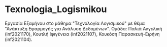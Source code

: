 # Texnologia_Logismikou
Εργασία Εξαμήνου στο μάθημα "Τεχνολογία Λογισμικού" με θέμα "Ανάπτυξη Εφαρμογής για Ανάλυση Δεδομένων".
Ομάδα: Παλιά Αγγελική (inf2021170), Κουτλή Ιφιγένεια (inf2021107), Κουκόση Παρασκευή-Ειρήνη (inf2021104).
